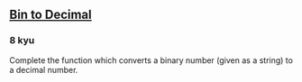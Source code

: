 <h2><a href=https://www.codewars.com/kata/57a5c31ce298a7e6b7000334/train/javascript target="_blank">Bin to Decimal</a></h2><h3>8 kyu</h3><p>Complete the function which converts a binary number (given as a string) to a decimal number.</p>